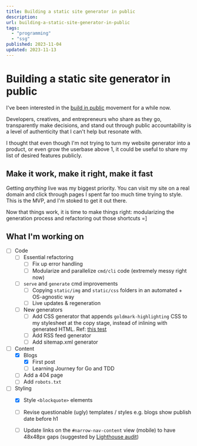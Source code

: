 ```yaml
---
title: Building a static site generator in public
description: 
url: building-a-static-site-generator-in-public
tags:
  - "programming"
  - "ssg"
published: 2023-11-04
updated: 2023-11-13
---
```


# Building a static site generator in public

I've been interested in the [build in public](https://buildinpublic.xyz/) movement for a while now. 

Developers, creatives, and entrepreneurs who share as they go, transparently make decisions, and stand out through public accountability is a level of authenticity that I can't help but resonate with.

I thought that even though I'm not trying to turn my website generator into a product, or even grow the userbase above 1, it could be useful to share my list of desired features publicly.

## Make it work, make it right, make it fast
Getting *anything* live was my biggest priority. You can visit my site on a real domain and click through pages I spent far too much time trying to style. This is the MVP, and I'm stoked to get it out there.

Now that things work, it is time to make things right: modularizing the generation process and refactoring out those shortcuts =]

## What I'm working on

- [ ] Code
  - [ ] Essential refactoring
    - [ ] Fix up error handling
    - [ ] Modularize and parallelize `cmd/cli` code (extremely messy right now)
  - [ ] `serve` and `generate` cmd improvements
    - [ ] Copying `static/img` and `static/css` folders in an automated + OS-agnostic way
    - [ ] Live updates & regeneration
  - [ ] New generators
    - [ ] Add CSS generator that appends `goldmark-highlighting` CSS to my stylesheet at the copy stage,
    instead of inlining with generated HTML. Ref: [this test](https://github.com/yuin/goldmark-highlighting/blob/37449abec8cc453aad3ea47d44583b172b20f4b1/highlighting_test.go#L246-L380)
    - [ ] Add RSS feed generator
    - [ ] Add sitemap.xml generator
- [ ] Content
  - [x] Blogs
    - [x] First post
    - [ ] Learning Journey for Go and TDD
  - [ ] Add a 404 page
  - [ ] Add `robots.txt`
- [ ] Styling
  - [x] Style `<blockquote>` elements
  - [ ] Revise questionable (ugly) templates / styles e.g. blogs show publish date before h1
  - [ ] Update links on the `#narrow-nav-content` view (mobile) to have 48x48px gaps (suggested by [Lighthouse audit](https://developer.chrome.com/docs/lighthouse/overview/))


